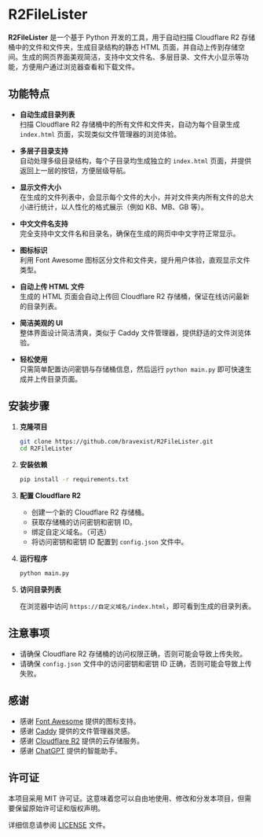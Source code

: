 # R2FileLister

**R2FileLister** 是一个基于 Python 开发的工具，用于自动扫描 Cloudflare R2 存储桶中的文件和文件夹，生成目录结构的静态 HTML 页面，并自动上传到存储空间。生成的网页界面美观简洁，支持中文文件名、多层目录、文件大小显示等功能，方便用户通过浏览器查看和下载文件。

## 功能特点

- **自动生成目录列表**  
  扫描 Cloudflare R2 存储桶中的所有文件和文件夹，自动为每个目录生成 `index.html` 页面，实现类似文件管理器的浏览体验。

- **多层子目录支持**  
  自动处理多级目录结构，每个子目录均生成独立的 `index.html` 页面，并提供返回上一层的按钮，方便层级导航。

- **显示文件大小**  
  在生成的文件列表中，会显示每个文件的大小，并对文件夹内所有文件的总大小进行统计，以人性化的格式展示（例如 KB、MB、GB 等）。

- **中文文件名支持**  
  完全支持中文文件名和目录名，确保在生成的网页中中文字符正常显示。

- **图标标识**  
  利用 Font Awesome 图标区分文件和文件夹，提升用户体验，直观显示文件类型。

- **自动上传 HTML 文件**  
  生成的 HTML 页面会自动上传回 Cloudflare R2 存储桶，保证在线访问最新的目录列表。

- **简洁美观的 UI**  
  整体界面设计简洁清爽，类似于 Caddy 文件管理器，提供舒适的文件浏览体验。

- **轻松使用**  
  只需简单配置访问密钥与存储桶信息，然后运行 `python main.py` 即可快速生成并上传目录页面。

## 安装步骤

1. **克隆项目**

   ```bash
   git clone https://github.com/bravexist/R2FileLister.git
   cd R2FileLister
   ```

2. **安装依赖**

   ```bash
   pip install -r requirements.txt
   ```

3. **配置 Cloudflare R2**

   - 创建一个新的 Cloudflare R2 存储桶。
   - 获取存储桶的访问密钥和密钥 ID。
   - 绑定自定义域名。（可选）
   - 将访问密钥和密钥 ID 配置到 `config.json` 文件中。

4. **运行程序**

   ```bash
   python main.py
   ```

5. **访问目录列表**

   在浏览器中访问 `https://自定义域名/index.html`，即可看到生成的目录列表。


## 注意事项

- 请确保 Cloudflare R2 存储桶的访问权限正确，否则可能会导致上传失败。
- 请确保 `config.json` 文件中的访问密钥和密钥 ID 正确，否则可能会导致上传失败。


## 感谢

- 感谢 [Font Awesome](https://fontawesome.com/) 提供的图标支持。
- 感谢 [Caddy](https://caddyserver.com/) 提供的文件管理器灵感。
- 感谢 [Cloudflare R2](https://www.cloudflare.com/r2/) 提供的云存储服务。
- 感谢 [ChatGPT](https://chatgpt.com/) 提供的智能助手。

## 许可证

本项目采用 MIT 许可证。这意味着您可以自由地使用、修改和分发本项目，但需要保留原始许可证和版权声明。

详细信息请参阅 [LICENSE](LICENSE) 文件。
